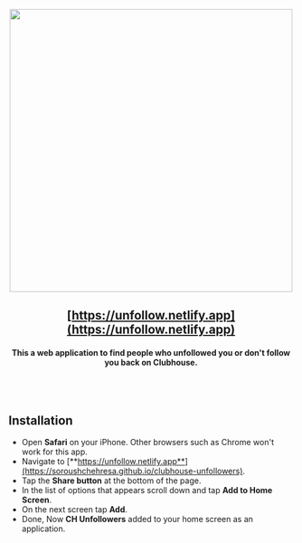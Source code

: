 <p align="center">
<img src="https://raw.githubusercontent.com/soroushchehresa/clubhouse-unfollowers/master/logo.png" align="center" width="500px" />
</p>
<div align="center">
  
## [https://unfollow.netlify.app](https://unfollow.netlify.app)
#### This a web application to find people who unfollowed you or don't follow you back on Clubhouse.

</div>

<br>
<br>

## Installation
- Open **Safari** on your iPhone. Other browsers such as Chrome won't work for this app.
- Navigate to [**https://unfollow.netlify.app**](https://soroushchehresa.github.io/clubhouse-unfollowers).
- Tap the **Share button** at the bottom of the page.
- In the list of options that appears scroll down and tap **Add to Home Screen**.
- On the next screen tap **Add**.
- Done, Now **CH Unfollowers** added to your home screen as an application.
